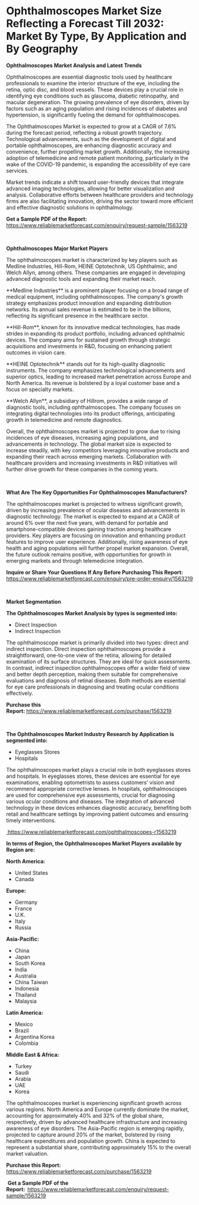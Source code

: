 <p><h1>Ophthalmoscopes Market Size Reflecting a Forecast Till 2032: Market By Type, By Application and By Geography</h1></p><p><strong>Ophthalmoscopes Market Analysis and Latest Trends</strong></p>
<p><p>Ophthalmoscopes are essential diagnostic tools used by healthcare professionals to examine the interior structure of the eye, including the retina, optic disc, and blood vessels. These devices play a crucial role in identifying eye conditions such as glaucoma, diabetic retinopathy, and macular degeneration. The growing prevalence of eye disorders, driven by factors such as an aging population and rising incidences of diabetes and hypertension, is significantly fueling the demand for ophthalmoscopes.</p><p>The Ophthalmoscopes Market is expected to grow at a CAGR of 7.6% during the forecast period, reflecting a robust growth trajectory. Technological advancements, such as the development of digital and portable ophthalmoscopes, are enhancing diagnostic accuracy and convenience, further propelling market growth. Additionally, the increasing adoption of telemedicine and remote patient monitoring, particularly in the wake of the COVID-19 pandemic, is expanding the accessibility of eye care services.</p><p>Market trends indicate a shift toward user-friendly devices that integrate advanced imaging technologies, allowing for better visualization and analysis. Collaborative efforts between healthcare providers and technology firms are also facilitating innovation, driving the sector toward more efficient and effective diagnostic solutions in ophthalmology.</p></p>
<p><strong>Get a Sample PDF of the Report:&nbsp;</strong> <a href="https://www.reliablemarketforecast.com/enquiry/request-sample/1563219?utm_campaign=2397&utm_medium=2&utm_source=Github&utm_content=ia&utm_term=13042025&utm_id=ophthalmoscopes">https://www.reliablemarketforecast.com/enquiry/request-sample/1563219</a></p>
<p>&nbsp;</p>
<p><strong>Ophthalmoscopes Major Market Players</strong></p>
<p><p>The ophthalmoscopes market is characterized by key players such as Medline Industries, Hill-Rom, HEINE Optotechnik, US Ophthalmic, and Welch Allyn, among others. These companies are engaged in developing advanced diagnostic tools and expanding their market reach.</p><p>**Medline Industries** is a prominent player focusing on a broad range of medical equipment, including ophthalmoscopes. The company's growth strategy emphasizes product innovation and expanding distribution networks. Its annual sales revenue is estimated to be in the billions, reflecting its significant presence in the healthcare sector.</p><p>**Hill-Rom**, known for its innovative medical technologies, has made strides in expanding its product portfolio, including advanced ophthalmic devices. The company aims for sustained growth through strategic acquisitions and investments in R&D, focusing on enhancing patient outcomes in vision care. </p><p>**HEINE Optotechnik** stands out for its high-quality diagnostic instruments. The company emphasizes technological advancements and superior optics, leading to increased market penetration across Europe and North America. Its revenue is bolstered by a loyal customer base and a focus on specialty markets.</p><p>**Welch Allyn**, a subsidiary of Hillrom, provides a wide range of diagnostic tools, including ophthalmoscopes. The company focuses on integrating digital technologies into its product offerings, anticipating growth in telemedicine and remote diagnostics.</p><p>Overall, the ophthalmoscopes market is projected to grow due to rising incidences of eye diseases, increasing aging populations, and advancements in technology. The global market size is expected to increase steadily, with key competitors leveraging innovative products and expanding their reach across emerging markets. Collaboration with healthcare providers and increasing investments in R&D initiatives will further drive growth for these companies in the coming years.</p></p>
<p>&nbsp;</p>
<p><strong>What Are The Key Opportunities For Ophthalmoscopes Manufacturers?</strong></p>
<p><p>The ophthalmoscopes market is projected to witness significant growth, driven by increasing prevalence of ocular diseases and advancements in diagnostic technology. The market is expected to expand at a CAGR of around 6% over the next five years, with demand for portable and smartphone-compatible devices gaining traction among healthcare providers. Key players are focusing on innovation and enhancing product features to improve user experience. Additionally, rising awareness of eye health and aging populations will further propel market expansion. Overall, the future outlook remains positive, with opportunities for growth in emerging markets and through telemedicine integration.</p></p>
<p><strong>Inquire or Share Your Questions If Any Before Purchasing This Report:</strong> <a href="https://www.reliablemarketforecast.com/enquiry/pre-order-enquiry/1563219?utm_campaign=2397&utm_medium=2&utm_source=Github&utm_content=ia&utm_term=13042025&utm_id=ophthalmoscopes">https://www.reliablemarketforecast.com/enquiry/pre-order-enquiry/1563219</a></p>
<p>&nbsp;</p>
<p><strong>Market Segmentation</strong></p>
<p><strong>The Ophthalmoscopes Market Analysis by types is segmented into:</strong></p>
<p><ul><li>Direct Inspection</li><li>Indirect Inspection</li></ul></p>
<p><p>The ophthalmoscope market is primarily divided into two types: direct and indirect inspection. Direct inspection ophthalmoscopes provide a straightforward, one-to-one view of the retina, allowing for detailed examination of its surface structures. They are ideal for quick assessments. In contrast, indirect inspection ophthalmoscopes offer a wider field of view and better depth perception, making them suitable for comprehensive evaluations and diagnosis of retinal diseases. Both methods are essential for eye care professionals in diagnosing and treating ocular conditions effectively.</p></p>
<p><strong>Purchase this Report:&nbsp;</strong><a href="https://www.reliablemarketforecast.com/purchase/1563219?utm_campaign=2397&utm_medium=2&utm_source=Github&utm_content=ia&utm_term=13042025&utm_id=ophthalmoscopes">https://www.reliablemarketforecast.com/purchase/1563219</a></p>
<p>&nbsp;</p>
<p><strong>The Ophthalmoscopes Market Industry Research by Application is segmented into:</strong></p>
<p><ul><li>Eyeglasses Stores</li><li>Hospitals</li></ul></p>
<p><p>The ophthalmoscopes market plays a crucial role in both eyeglasses stores and hospitals. In eyeglasses stores, these devices are essential for eye examinations, enabling optometrists to assess customers’ vision and recommend appropriate corrective lenses. In hospitals, ophthalmoscopes are used for comprehensive eye assessments, crucial for diagnosing various ocular conditions and diseases. The integration of advanced technology in these devices enhances diagnostic accuracy, benefiting both retail and healthcare settings by improving patient outcomes and ensuring timely interventions.</p></p>
<p><a href="https://www.reliablemarketforecast.com/ophthalmoscopes-r1563219?utm_campaign=2397&utm_medium=2&utm_source=Github&utm_content=ia&utm_term=13042025&utm_id=ophthalmoscopes">&nbsp;https://www.reliablemarketforecast.com/ophthalmoscopes-r1563219</a></p>
<p><strong>In terms of Region, the Ophthalmoscopes Market Players available by Region are:</strong></p>
<p>
    <p> <strong> North America: </strong>
        <ul>
            <li>United States</li>
            <li>Canada</li>
        </ul>
        </p> 
    <p> <strong> Europe: </strong>
        <ul>
            <li>Germany</li>
            <li>France</li>
            <li>U.K.</li>
            <li>Italy</li>
            <li>Russia</li>
        </ul>
        </p> 
    <p> <strong> Asia-Pacific: </strong>
        <ul>
            <li>China</li>
            <li>Japan</li>
            <li>South Korea</li>
            <li>India</li>
            <li>Australia</li>
            <li>China Taiwan</li>
            <li>Indonesia</li>
            <li>Thailand</li>
            <li>Malaysia</li>
        </ul>
        </p> 
    <p> <strong> Latin America: </strong>
        <ul>
            <li>Mexico</li>
            <li>Brazil</li>
            <li>Argentina Korea</li>
            <li>Colombia</li>
        </ul>
        </p> 
    <p> <strong> Middle East & Africa: </strong>
        <ul>
            <li>Turkey</li>
            <li>Saudi</li>
            <li>Arabia</li>
            <li>UAE</li>
            <li>Korea</li>
        </ul>
    </p>
    </p>
<p><p>The ophthalmoscopes market is experiencing significant growth across various regions. North America and Europe currently dominate the market, accounting for approximately 40% and 32% of the global share, respectively, driven by advanced healthcare infrastructure and increasing awareness of eye disorders. The Asia-Pacific region is emerging rapidly, projected to capture around 20% of the market, bolstered by rising healthcare expenditures and population growth. China is expected to represent a substantial share, contributing approximately 15% to the overall market valuation.</p></p>
<p><strong>Purchase this Report: </strong><a href="https://www.reliablemarketforecast.com/purchase/1563219?utm_campaign=2397&utm_medium=2&utm_source=Github&utm_content=ia&utm_term=13042025&utm_id=ophthalmoscopes">https://www.reliablemarketforecast.com/purchase/1563219</a></p>
<p>&nbsp;<strong>Get a Sample PDF of the Report:&nbsp;&nbsp;</strong><a href="https://www.reliablemarketforecast.com/enquiry/request-sample/1563219?utm_campaign=2397&utm_medium=2&utm_source=Github&utm_content=ia&utm_term=13042025&utm_id=ophthalmoscopes">https://www.reliablemarketforecast.com/enquiry/request-sample/1563219</a></p>
<p><strong></strong></p>
<p><p></p><p></p><p></p></p>